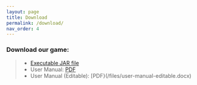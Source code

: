 ```yaml
---
layout: page
title: Download
permalink: /download/
nav_order: 4
---
```

### Download our game:
> * [Executable JAR file](/files/desktop-1.0.jar)
> * User Manual: [PDF](/files/user-manual.pdf)
> * User Manual (Editable): [PDF}(/files/user-manual-editable.docx)
